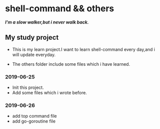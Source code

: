 # shell-command && others

***I'm a slow walker,but i never walk back.***

## My study project

- This is my learn project.I want to learn shell-command every day,and i will update everyday.

- The others folder include some files which i have learned.

### 2019-06-25

- Init this project.
- Add some files which i wrote before.

### 2019-06-26

- add top command file
- add go-goroutine file